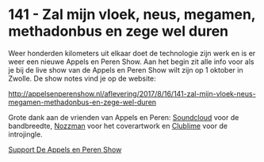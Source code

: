 # 141 - Zal mijn vloek, neus, megamen, methadonbus en zege wel duren

<p>Weer honderden kilometers uit elkaar doet de technologie zijn werk en is er weer een nieuwe Appels en Peren Show. Aan het begin zit alle info voor als je bij de live show van de Appels en Peren Show wilt zijn op 1 oktober in Zwolle. De show notes vind je op de website:</p>

<p><a href="http://appelsenperenshow.nl/aflevering/2017/8/16/141-zal-mijn-vloek-neus-megamen-methadonbus-en-zege-wel-duren" rel="nofollow">http://appelsenperenshow.nl/aflevering/2017/8/16/141-zal-mijn-vloek-neus-megamen-methadonbus-en-zege-wel-duren</a></p>

<p>Grote dank aan de vrienden van Appels en Peren: <a href="http://soundcloud.com" rel="nofollow">Soundcloud</a> voor de bandbreedte, <a href="http://www.nozzman.com/" rel="nofollow">Nozzman</a> voor het coverartwork en <a href="http://twitter.com/#!/clublime" rel="nofollow">Clublime</a> voor de introjingle.</p><p><a href="https://www.patreon.com/appelsenperenshow" rel="payment">Support De Appels en Peren Show</a></p>